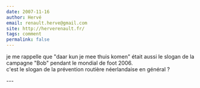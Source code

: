 ```yaml
---
date: 2007-11-16
author: Hervé
email: renault.herve@gmail.com
site: http://herverenault.fr/
tags: comment
permalink: false
---
```


<p>je me rappelle que &quot;daar kun je mee thuis komen&quot; était aussi le slogan de la campagne &quot;Bob&quot; pendant le mondial de foot 2006.<br />
c'est le slogan de la prévention routière néerlandaise en général ?</p>
---